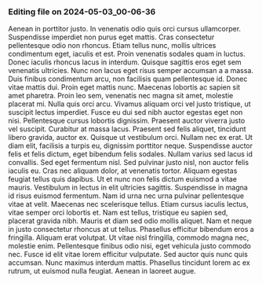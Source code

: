 

### Editing file on 2024-05-03_00-06-36

Aenean in porttitor justo. In venenatis odio quis orci cursus ullamcorper. Suspendisse imperdiet non purus eget mattis. Cras consectetur pellentesque odio non rhoncus. Etiam tellus nunc, mollis ultrices condimentum eget, iaculis et est. Proin venenatis sodales quam in luctus. Donec iaculis rhoncus lacus in interdum. Quisque sagittis eros eget sem venenatis ultricies. Nunc non lacus eget risus semper accumsan a a massa. Duis finibus condimentum arcu, non facilisis quam pellentesque id. Donec vitae mattis dui. Proin eget mattis nunc.
Maecenas lobortis ac sapien sit amet pharetra. Proin leo sem, venenatis nec magna sit amet, molestie placerat mi. Nulla quis orci arcu. Vivamus aliquam orci vel justo tristique, ut suscipit lectus imperdiet. Fusce eu dui sed nibh auctor egestas eget non nisi. Pellentesque cursus lobortis dignissim. Praesent auctor viverra justo vel suscipit.
Curabitur at massa lacus. Praesent sed felis aliquet, tincidunt libero gravida, auctor ex. Quisque ut vestibulum orci. Nullam nec ex erat. Ut diam elit, facilisis a turpis eu, dignissim porttitor neque. Suspendisse auctor felis et felis dictum, eget bibendum felis sodales. Nullam varius sed lacus id convallis. Sed eget fermentum nisl. Sed pulvinar justo nisl, non auctor felis iaculis eu. Cras nec aliquam dolor, at venenatis tortor. Aliquam egestas feugiat tellus quis dapibus. Ut et nunc non felis dictum euismod a vitae mauris. Vestibulum in lectus in elit ultricies sagittis.
Suspendisse in magna id risus euismod fermentum. Nam id urna nec urna pulvinar pellentesque vitae at velit. Maecenas nec scelerisque tellus. Etiam cursus iaculis lectus, vitae semper orci lobortis et. Nam est tellus, tristique eu sapien sed, placerat gravida nibh. Mauris et diam sed odio mollis aliquet. Nam et neque in justo consectetur rhoncus at ut tellus. Phasellus efficitur bibendum eros a fringilla. Aliquam erat volutpat. Ut vitae nisl fringilla, commodo magna nec, molestie enim. Pellentesque finibus odio nisi, eget vehicula justo commodo nec. Fusce id elit vitae lorem efficitur vulputate. Sed auctor quis nunc quis accumsan. Nunc maximus interdum mattis. Phasellus tincidunt lorem ac ex rutrum, ut euismod nulla feugiat. Aenean in laoreet augue.


